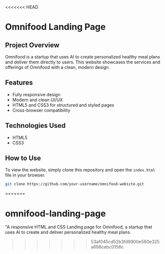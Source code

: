 <<<<<<< HEAD
# Omnifood Landing Page

## Project Overview

Omnifood is a startup that uses AI to create personalized healthy meal plans and deliver them directly to users. This website showcases the services and offerings of Omnifood with a clean, modern design.

## Features

- Fully responsive design
- Modern and clean UI/UX
- HTML5 and CSS3 for structured and styled pages
- Cross-browser compatibility

## Technologies Used

- HTML5
- CSS3

## How to Use

To view the website, simply clone this repository and open the `index.html` file in your browser.

```bash
git clone https://github.com/your-username/omnifood-website.git
```
=======
# omnifood-landing-page
"A responsive HTML and CSS Landing page for Omnifood, a startup that uses AI to create and deliver personalized healthy meal plans.
>>>>>>> 53af045cd52b3fd9900e560e325a698cebc0156c
